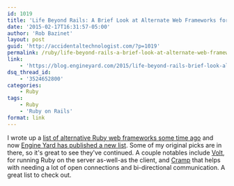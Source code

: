 ```yaml
---
id: 1019
title: 'Life Beyond Rails: A Brief Look at Alternate Web Frameworks for Ruby'
date: '2015-02-17T16:31:57-05:00'
author: 'Rob Bazinet'
layout: post
guid: 'http://accidentaltechnologist.com/?p=1019'
permalink: /ruby/life-beyond-rails-a-brief-look-at-alternate-web-frameworks-for-ruby/
link:
    - 'https://blog.engineyard.com/2015/life-beyond-rails-brief-look-alternate-web-frameworks-ruby'
dsq_thread_id:
    - '3524652800'
categories:
    - Ruby
tags:
    - Ruby
    - 'Ruby on Rails'
format: link
---
```


I wrote up a [list of alternative Ruby web frameworks some time ago](http://accidentaltechnologist.com/ruby/10-alternative-ruby-web-frameworks/) and now [Engine Yard has published a new list](https://blog.engineyard.com/2015/life-beyond-rails-brief-look-alternate-web-frameworks-ruby). Some of my original picks are in there, so it's great to see they've continued. A couple notables include [Volt](http://voltframework.com/), for running Ruby on the server as-well-as the client, and [Cramp](http://cramp.in/) that helps with needing a lot of open connections and bi-directional communication. A great list to check out.